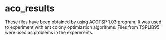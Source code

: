 # aco_results

These files have been obtained by using ACOTSP 1.03 program.
It was used to experiment with ant colony optimization algorithms.
Files from TSPLIB95 were used as problems in the experiments.




